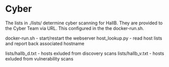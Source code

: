# Cyber

The lists in ./lists/ determine cyber scanning for HallB.  They are provided 
to the Cyber Team via URL.  This configured in the the docker-run.sh.  

docker-run.sh - start/restart the webserver
host_lookup.py - read host lists and report back associated hostname

lists/hallb_d.txt - hosts exluded from discovery scans
lists/hallb_v.txt - hosts exluded from vulnerability scans

